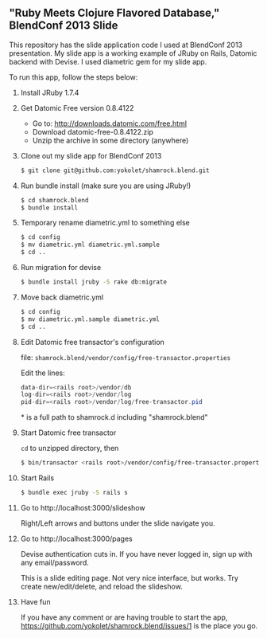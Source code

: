 ## "Ruby Meets Clojure Flavored Database," BlendConf 2013 Slide

This repository has the slide application code I used at BlendConf 2013 presentation.
My slide app is a working example of JRuby on Rails, Datomic backend with Devise.
I used diametric gem for my slide app.

To run this app, follow the steps below:

1. Install JRuby 1.7.4

2. Get Datomic Free version 0.8.4122

    - Go to: http://downloads.datomic.com/free.html
    - Download datomic-free-0.8.4122.zip
    - Unzip the archive in some directory (anywhere)

3. Clone out my slide app for BlendConf 2013

    ```bash
    $ git clone git@github.com:yokolet/shamrock.blend.git
    ```

4. Run bundle install (make sure you are using JRuby!)

    ```bash
    $ cd shamrock.blend
    $ bundle install
    ```

5. Temporary rename diametric.yml to something else

    ```bash
    $ cd config
    $ mv diametric.yml diametric.yml.sample
    $ cd ..
   ```

6. Run migration for devise

    ```bash
    $ bundle install jruby -S rake db:migrate
    ````

7. Move back diametric.yml

    ```bash
    $ cd config
    $ mv diametric.yml.sample diametric.yml
    $ cd ..
    ```

8. Edit Datomic free transactor's configuration

    file: `shamrock.blend/vendor/config/free-transactor.properties`

    Edit the lines:
    ```java
    data-dir=<rails root>/vendor/db
    log-dir=<rails root>/vendor/log
    pid-dir=<rails root>/vendor/log/free-transactor.pid
    ```

    *<rails root> is a full path to shamrock.d including "shamrock.blend"

9. Start Datomic free transactor

    `cd` to unzipped directory, then
    ```bash
    $ bin/transactor <rails root>/vendor/config/free-transactor.properties
    ```

10. Start Rails

    ```bash
    $ bundle exec jruby -S rails s
    ```

11. Go to http://localhost:3000/slideshow

    Right/Left arrows and buttons under the slide navigate you.


12. Go to http://localhost:3000/pages

    Devise authentication cuts in. If you have never logged in, sign up with any email/password.   

    This is a slide editing page. Not very nice interface, but works.
    Try create new/edit/delete, and reload the slideshow.

13. Have fun

    If you have any comment or are having trouble to start the app,
    https://github.com/yokolet/shamrock.blend/issues/1
    is the place you go.